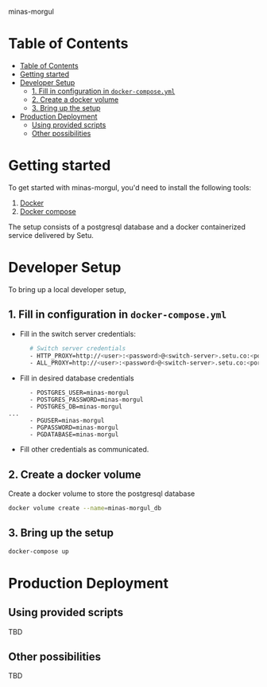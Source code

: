 minas-morgul

<!-- START doctoc generated TOC please keep comment here to allow auto update -->
<!-- DON'T EDIT THIS SECTION, INSTEAD RE-RUN doctoc TO UPDATE -->
# Table of Contents

- [Table of Contents](#table-of-contents)
- [Getting started](#getting-started)
- [Developer Setup](#developer-setup)
  - [1. Fill in configuration in `docker-compose.yml`](#1-fill-in-configuration-in-docker-composeyml)
  - [2. Create a docker volume](#2-create-a-docker-volume)
  - [3. Bring up the setup](#3-bring-up-the-setup)
- [Production Deployment](#production-deployment)
  - [Using provided scripts](#using-provided-scripts)
  - [Other possibilities](#other-possibilities)

<!-- END doctoc generated TOC please keep comment here to allow auto update -->

# Getting started

To get started with minas-morgul, you'd need to install the following tools:

1. [Docker](https://docs.docker.com/get-docker/)
2. [Docker compose](https://docs.docker.com/compose/install/)

The setup consists of a postgresql database and a docker containerized service delivered by Setu.

# Developer Setup

To bring up a local developer setup,

## 1. Fill in configuration in `docker-compose.yml`

- Fill in the switch server credentials:

```bash
      # Switch server credentials
      - HTTP_PROXY=http://<user>:<password>@<switch-server>.setu.co:<port>
      - ALL_PROXY=http://<user>:<password>@<switch-server>.setu.co:<port>
```

- Fill in desired database credentials

```
      - POSTGRES_USER=minas-morgul
      - POSTGRES_PASSWORD=minas-morgul
      - POSTGRES_DB=minas-morgul
...
      - PGUSER=minas-morgul
      - PGPASSWORD=minas-morgul
      - PGDATABASE=minas-morgul
```

- Fill other credentials as communicated.

## 2. Create a docker volume

Create a docker volume to store the postgresql database

```bash
docker volume create --name=minas-morgul_db
```

## 3. Bring up the setup

```bash
docker-compose up
```

# Production Deployment

## Using provided scripts

TBD

## Other possibilities

TBD
